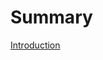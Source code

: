 # Summary

[Introduction](./introduction.md)

<!-- # User Guide

- [Installation](guide/installation.md) -->
